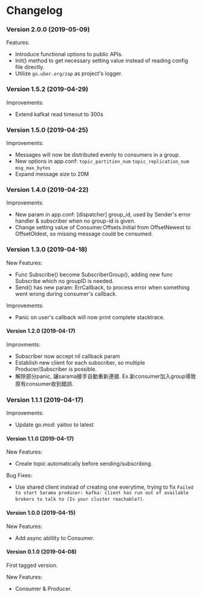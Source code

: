# Changelog

### Version 2.0.0 (2019-05-09)

Features:
- Introduce functional options to public APIs.
- Init() method to get necessary setting value instead of reading config file directly.
- Utilize `go.uber.org/zap` as project's logger.

### Version 1.5.2 (2019-04-29)

Improvements:
- Extend kafkat read timeout to 300s

### Version 1.5.0 (2019-04-25)

Improvements:
- Messages will now be distributed evenly to consumers in a group.
- New options in app.conf: `topic_partition_num` `topic_replication_num` `msg_max_bytes`
- Expand message size to 20M

### Version 1.4.0 (2019-04-22)

Improvements:
- New param in app.conf: [dispatcher] group_id, used by Sender's error handler & subscriber when no group-id is given.
- Change setting value of Consumer.Offsets.Initial from OffsetNewest to OffsetOldest, so missing message could be consumed.

### Version 1.3.0 (2019-04-18) 

New Features:
- Func Subscribe() become SubscriberGroup(), adding new func Subscribe which no groupID is needed.
- Send() has new param: ErrCallback, to process error when something went wrong during consumer's callback.

Improvements:
- Panic on user's callback will now print complete stacktrace.

#### Version 1.2.0 (2019-04-17)

Improvments:
- Subscriber now accept nil callback param
- Establish new client for each subscriber, so multiple Producer/Subscriber is possible.
- 解除部分panic, 讓sarama接手自動重新連接. Ex.新consumer加入group導致原有consumer收到錯誤.

### Version 1.1.1 (2019-04-17)

Improvements:
- Update go.mod: yaitoo to latest

#### Version 1.1.0 (2019-04-17)

New Features:
- Create topic automatically before sending/subscribing.

Bug Fixes:
- Use shared client instead of creating one everytime, trying to fix `Failed to start Sarama producer: kafka: client has run out of available brokers to talk to (Is your cluster reachable?)`.

#### Version 1.0.0 (2019-04-15)

New Features:
- Add async ablility to Consumer.

#### Version 0.1.0 (2019-04-08)

First tagged version.

New Features:
- Consumer & Producer.